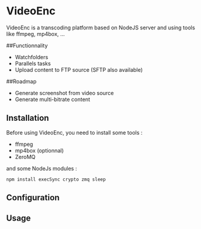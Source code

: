 # VideoEnc
VideoEnc is a transcoding platform based on NodeJS server and using tools like ffmpeg, mp4box, ...
	
##Functionnality

* Watchfolders
* Parallels tasks
* Upload content to FTP source (SFTP also available)

##Roadmap
* Generate screenshot from video source
* Generate multi-bitrate content

## Installation
Before using VideoEnc, you need to install some tools :

* ffmpeg
* mp4box (optionnal)
* ZeroMQ



and some NodeJs modules :

	npm install execSync crypto zmq sleep

## Configuration

## Usage
